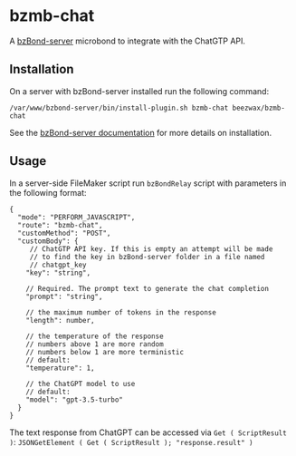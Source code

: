 # bzmb-chat

A [bzBond-server](https://github.com/beezwax/bzBond/tree/main/packages/bzBond-server#bzbond-server) microbond to integrate with the ChatGTP API.

## Installation

On a server with bzBond-server installed run the following command:

`/var/www/bzbond-server/bin/install-plugin.sh bzmb-chat beezwax/bzmb-chat`

See the [bzBond-server documentation](https://github.com/beezwax/bzBond/tree/main/packages/bzBond-server#installing-plugins) for more details on installation.

## Usage

In a server-side FileMaker script run `bzBondRelay` script with parameters in the following format:

```
{
  "mode": "PERFORM_JAVASCRIPT",
  "route": "bzmb-chat",
  "customMethod": "POST",
  "customBody": {
     // ChatGTP API key. If this is empty an attempt will be made
     // to find the key in bzBond-server folder in a file named
     // chatgpt_key
    "key": "string",

    // Required. The prompt text to generate the chat completion
    "prompt": "string",

    // the maximum number of tokens in the response
    "length": number,

    // the temperature of the response
    // numbers above 1 are more random
    // numbers below 1 are more terministic
    // default:
    "temperature": 1,

    // the ChatGPT model to use
    // default:
    "model": "gpt-3.5-turbo"
  }
}

```

The text response from ChatGPT can be accessed via `Get ( ScriptResult )`:
`JSONGetElement ( Get ( ScriptResult ); "response.result" )`

